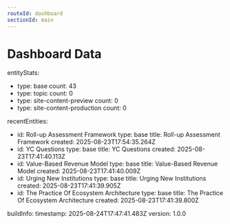 ```yaml
---
routeId: dashboard
sectionId: main
---
```

# Dashboard Data

entityStats:
  - type: base
    count: 43
  - type: topic
    count: 0
  - type: site-content-preview
    count: 0
  - type: site-content-production
    count: 0

recentEntities:
  - id: Roll-up Assessment Framework
    type: base
    title: Roll-up Assessment Framework
    created: 2025-08-23T17:54:35.264Z
  - id: YC Questions
    type: base
    title: YC Questions
    created: 2025-08-23T17:41:40.113Z
  - id: Value-Based Revenue Model
    type: base
    title: Value-Based Revenue Model
    created: 2025-08-23T17:41:40.009Z
  - id: Urging New Institutions
    type: base
    title: Urging New Institutions
    created: 2025-08-23T17:41:39.905Z
  - id: The Practice Of Ecosystem Architecture
    type: base
    title: The Practice Of Ecosystem Architecture
    created: 2025-08-23T17:41:39.800Z

buildInfo:
  timestamp: 2025-08-24T17:47:41.483Z
  version: 1.0.0
